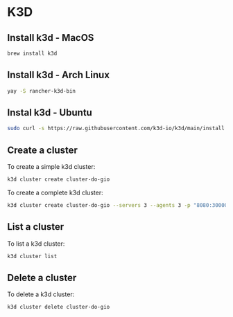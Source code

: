 # K3D

## Install k3d - MacOS

```bash
brew install k3d
```

## Install k3d - Arch Linux

```bash
yay -S rancher-k3d-bin
```

## Instal k3d - Ubuntu

```bash
sudo curl -s https://raw.githubusercontent.com/k3d-io/k3d/main/install.sh | bash
```


## Create a cluster

To create a simple k3d cluster:

```bash
k3d cluster create cluster-do-gio
```

To create a complete k3d cluster:

```bash
k3d cluster create cluster-do-gio --servers 3 --agents 3 -p "8080:30000@loadbalancer"
```

## List a cluster

To list a k3d cluster:

```bash
k3d cluster list
```

## Delete a cluster

To delete a k3d cluster:

```bash
k3d cluster delete cluster-do-gio
```
